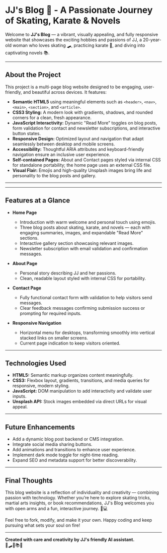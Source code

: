 # JJ's Blog 🌟 - A Passionate Journey of Skating, Karate & Novels

Welcome to **JJ's Blog** — a vibrant, visually appealing, and fully responsive website that showcases the exciting hobbies and passions of JJ, a 20-year-old woman who loves skating 🛹, practicing karate 🥋, and diving into captivating novels 📚.

---

## About the Project

This project is a multi-page blog website designed to be engaging, user-friendly, and beautiful across devices. It features:

- **Semantic HTML5** using meaningful elements such as `<header>`, `<nav>`, `<main>`, `<section>`, and `<article>`.
- **CSS3 Styling:** A modern look with gradients, shadows, and rounded corners for a clean, fresh appearance.
- **JavaScript Interactivity:** Dynamic "Read More" toggles on blog posts, form validation for contact and newsletter subscriptions, and interactive button states.
- **Responsive Design:** Optimized layout and navigation that adapt seamlessly between desktop and mobile screens.
- **Accessibility:** Thoughtful ARIA attributes and keyboard-friendly navigation ensure an inclusive user experience.
- **Self-contained Pages:** About and Contact pages styled via internal CSS for standalone portability; the home page uses an external CSS file.
- **Visual Flair:** Emojis and high-quality Unsplash images bring life and personality to the blog posts and gallery.

---

---

## Features at a Glance

- **Home Page**
  - Introduction with warm welcome and personal touch using emojis.
  - Three blog posts about skating, karate, and novels — each with engaging summaries, images, and expandable "Read More" sections.
  - Interactive gallery section showcasing relevant images.
  - Newsletter subscription with email validation and confirmation messages.

- **About Page**
  - Personal story describing JJ and her passions.
  - Clean, readable layout styled with internal CSS for portability.

- **Contact Page**
  - Fully functional contact form with validation to help visitors send messages.
  - Clear feedback messages confirming submission success or prompting for required inputs.

- **Responsive Navigation**
  - Horizontal menu for desktops, transforming smoothly into vertical stacked links on smaller screens.
  - Current page indication to keep visitors oriented.

---

## Technologies Used

- **HTML5:** Semantic markup organizes content meaningfully.
- **CSS3:** Flexbox layout, gradients, transitions, and media queries for responsive, modern styling.
- **JavaScript:** DOM manipulation to add interactivity and validate user inputs.
- **Unsplash API:** Stock images embedded via direct URLs for visual appeal.

---



## Future Enhancements

- Add a dynamic blog post backend or CMS integration.
- Integrate social media sharing buttons.
- Add animations and transitions to enhance user experience.
- Implement dark mode toggle for night-time reading.
- Expand SEO and metadata support for better discoverability.

---

## Final Thoughts

This blog website is a reflection of individuality and creativity — combining passion with technology. Whether you’re here to explore skating tricks, martial arts insights, or book recommendations, JJ's Blog welcomes you with open arms and a fun, interactive journey. 🚀💻

Feel free to fork, modify, and make it your own. Happy coding and keep pursuing what sets your soul on fire!

---

**Created with care and creativity by JJ's friendly AI assistant.**  
🌟🛹🥋📚✨  

